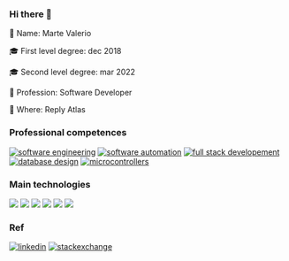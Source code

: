 ### Hi there 👋

👋 Name: Marte Valerio

:mortar_board: First level degree: dec 2018

:mortar_board: Second level degree: mar 2022

:book: Profession: Software Developer

:round_pushpin: Where: Reply Atlas

### Professional competences

[![software engineering](https://img.shields.io/badge/-software%20engineering-9cf?style=for-the-badge)](#)
[![software automation](https://img.shields.io/badge/-software%20automation-9cf?style=for-the-badge)](#)
[![full stack developement](https://img.shields.io/badge/-full%20stack%20developement-9cf?style=for-the-badge)](#)
[![database design](https://img.shields.io/badge/-database%20design-9cf?style=for-the-badge)](#)
[![microcontrollers](https://img.shields.io/badge/-microcontrollers-9cf?style=for-the-badge)](#)

### Main technologies

[![](https://img.shields.io/badge/-angular-9cf?style=for-the-badge&logo=angular&labelColor=555)](#)
[![](https://img.shields.io/badge/-django-9cf?style=for-the-badge&logo=django&labelColor=555)](#)
[![](https://img.shields.io/badge/-bash-9cf?style=for-the-badge&logo=GNU%20bash&labelColor=555)](#)
[![](https://img.shields.io/badge/-docker-9cf?style=for-the-badge&logo=docker&labelColor=555)](#)
[![](https://img.shields.io/badge/-python-9cf?style=for-the-badge&logo=python&labelColor=555)](#)
[![](https://img.shields.io/badge/-java-9cf?style=for-the-badge&labelColor=555)](#)

### Ref

[![linkedin](https://img.shields.io/badge/-linkedin-9cf?style=for-the-badge&logo=LinkedIn&labelColor=555)](https://www.linkedin.com/in/marte-valerio-falcone)
[![stackexchange](https://img.shields.io/badge/-stackexchange-9cf?style=for-the-badge&logo=Stack%20Exchange&labelColor=555)](https://stackexchange.com/users/20414037/marte-valerio-falcone?tab=accounts)
